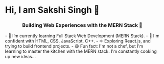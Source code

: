 # Hi, I am Sakshi Singh 👋
<div align="center">
<h3>Building Web Experiences with the MERN Stack 🚀</h3>
</div>
 - 🌱 I’m currently learning Full Stack Web Development (MERN Stack).
 - 💪 I'm confident with HTML, CSS, JavaScript, C++.
 - ⚛️ Exploring React.js, and trying to build frontend projects.
 - 😄 Fun fact: I'm not a chef, but I'm learning to master the kitchen with the MERN stack. I'm constantly cooking up new ideas...

   
  

